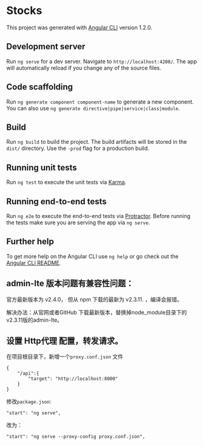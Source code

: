 # Stocks

This project was generated with [Angular CLI](https://github.com/angular/angular-cli) version 1.2.0.

## Development server

Run `ng serve` for a dev server. Navigate to `http://localhost:4200/`. The app will automatically reload if you change any of the source files.

## Code scaffolding

Run `ng generate component component-name` to generate a new component. You can also use `ng generate directive|pipe|service|class|module`.

## Build

Run `ng build` to build the project. The build artifacts will be stored in the `dist/` directory. Use the `-prod` flag for a production build.

## Running unit tests

Run `ng test` to execute the unit tests via [Karma](https://karma-runner.github.io).

## Running end-to-end tests

Run `ng e2e` to execute the end-to-end tests via [Protractor](http://www.protractortest.org/).
Before running the tests make sure you are serving the app via `ng serve`.

## Further help

To get more help on the Angular CLI use `ng help` or go check out the [Angular CLI README](https://github.com/angular/angular-cli/blob/master/README.md).


## admin-lte 版本问题有兼容性问题：

官方最新版本为 v2.4.0， 但从 npm 下载的最新为 v2.3.11. ，编译会报错。

解决办法：从官网或者GitHub 下载最新版本，替换掉node_module目录下的v2.3.11版的admin-lte。


## 设置 Http代理 配置，转发请求。

在项目根目录下，新增一个`proxy.conf.json` 文件


    {
        "/api":{
            "target": "http://localhost:8000"
        }
    }


修改`package.json`:

    "start": "ng serve",

改为：

    "start": "ng serve --proxy-config proxy.conf.json",
